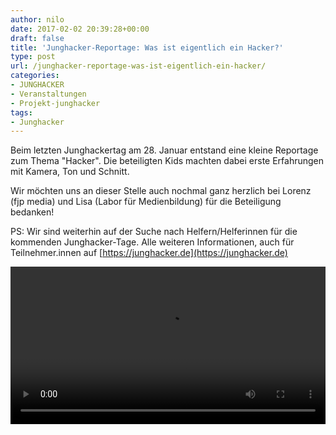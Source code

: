 ```yaml
---
author: nilo
date: 2017-02-02 20:39:28+00:00
draft: false
title: 'Junghacker-Reportage: Was ist eigentlich ein Hacker?'
type: post
url: /junghacker-reportage-was-ist-eigentlich-ein-hacker/
categories:
- JUNGHACKER
- Veranstaltungen
- Projekt-junghacker
tags:
- Junghacker
---
```


Beim letzten Junghackertag am 28. Januar entstand eine kleine Reportage zum Thema "Hacker". Die beteiligten Kids machten dabei erste Erfahrungen mit Kamera, Ton und Schnitt.

<!-- more -->
Wir möchten uns an dieser Stelle auch nochmal ganz herzlich bei Lorenz (fjp media) und Lisa (Labor für Medienbildung) für die Beteiligung bedanken!

PS: Wir sind weiterhin auf der Suche nach Helfern/Helferinnen für die kommenden Junghacker-Tage. Alle weiteren Informationen, auch für Teilnehmer.innen auf [https://junghacker.de](https://junghacker.de)

<video style="width:100%;"><source src="https://eigenbaukombinat.de/2017-01-28_Junghacker.mp4" type="video/mp4"></video>
